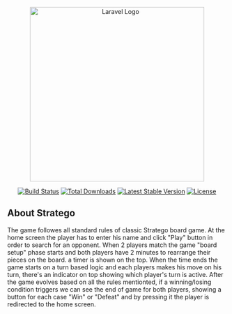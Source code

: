<p align="center"><a href="https://laravel.com" target="_blank"><img src="https://raw.githubusercontent.com/laravel/art/master/logo-lockup/5%20SVG/2%20CMYK/1%20Full%20Color/laravel-logolockup-cmyk-red.svg" width="400" alt="Laravel Logo"></a></p>

<p align="center">
<a href="https://github.com/laravel/framework/actions"><img src="https://github.com/laravel/framework/workflows/tests/badge.svg" alt="Build Status"></a>
<a href="https://packagist.org/packages/laravel/framework"><img src="https://img.shields.io/packagist/dt/laravel/framework" alt="Total Downloads"></a>
<a href="https://packagist.org/packages/laravel/framework"><img src="https://img.shields.io/packagist/v/laravel/framework" alt="Latest Stable Version"></a>
<a href="https://packagist.org/packages/laravel/framework"><img src="https://img.shields.io/packagist/l/laravel/framework" alt="License"></a>
</p>

## About Stratego

The game followes all standard rules of classic Stratego board game. At the home screen the player has to enter his name and click "Play" button in order to search for an opponent. When 2 players match the game "board setup" phase starts and both players have 2 minutes to rearrange their pieces on the board. a timer is shown on the top. When the time ends the game starts on a turn based logic and each players makes his move on his turn, there's an indicator on top showing which player's turn is active. After the game evolves based on all the rules mentionted, if a winning/losing condition triggers we can see the end of game for both players, showing a button for each case "Win" or "Defeat" and by pressing it the player is redirected to the home screen.
